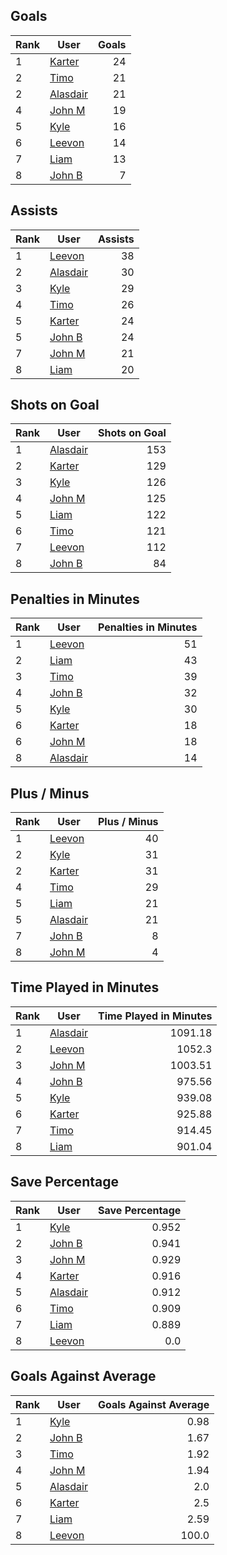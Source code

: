 ## Goals
| Rank | User | Goals |
| :--- | ---- | ---------: |
| 1 | [Karter](https://github.com/llevasseur/fantasy-hockey-league/blob/main/ROSTERS.md#Karter) |  24 |
| 2 | [Timo](https://github.com/llevasseur/fantasy-hockey-league/blob/main/ROSTERS.md#Timo) |  21 |
| 2 | [Alasdair](https://github.com/llevasseur/fantasy-hockey-league/blob/main/ROSTERS.md#Alasdair) |  21 |
| 4 | [John M](https://github.com/llevasseur/fantasy-hockey-league/blob/main/ROSTERS.md#John-M) |  19 |
| 5 | [Kyle](https://github.com/llevasseur/fantasy-hockey-league/blob/main/ROSTERS.md#Kyle) |  16 |
| 6 | [Leevon](https://github.com/llevasseur/fantasy-hockey-league/blob/main/ROSTERS.md#Leevon) |  14 |
| 7 | [Liam](https://github.com/llevasseur/fantasy-hockey-league/blob/main/ROSTERS.md#Liam) |  13 |
| 8 | [John B](https://github.com/llevasseur/fantasy-hockey-league/blob/main/ROSTERS.md#John-B) |  7 |
## Assists
| Rank | User | Assists |
| :--- | ---- | ---------: |
| 1 | [Leevon](https://github.com/llevasseur/fantasy-hockey-league/blob/main/ROSTERS.md#Leevon) |  38 |
| 2 | [Alasdair](https://github.com/llevasseur/fantasy-hockey-league/blob/main/ROSTERS.md#Alasdair) |  30 |
| 3 | [Kyle](https://github.com/llevasseur/fantasy-hockey-league/blob/main/ROSTERS.md#Kyle) |  29 |
| 4 | [Timo](https://github.com/llevasseur/fantasy-hockey-league/blob/main/ROSTERS.md#Timo) |  26 |
| 5 | [Karter](https://github.com/llevasseur/fantasy-hockey-league/blob/main/ROSTERS.md#Karter) |  24 |
| 5 | [John B](https://github.com/llevasseur/fantasy-hockey-league/blob/main/ROSTERS.md#John-B) |  24 |
| 7 | [John M](https://github.com/llevasseur/fantasy-hockey-league/blob/main/ROSTERS.md#John-M) |  21 |
| 8 | [Liam](https://github.com/llevasseur/fantasy-hockey-league/blob/main/ROSTERS.md#Liam) |  20 |
## Shots on Goal
| Rank | User | Shots on Goal |
| :--- | ---- | ---------: |
| 1 | [Alasdair](https://github.com/llevasseur/fantasy-hockey-league/blob/main/ROSTERS.md#Alasdair) |  153 |
| 2 | [Karter](https://github.com/llevasseur/fantasy-hockey-league/blob/main/ROSTERS.md#Karter) |  129 |
| 3 | [Kyle](https://github.com/llevasseur/fantasy-hockey-league/blob/main/ROSTERS.md#Kyle) |  126 |
| 4 | [John M](https://github.com/llevasseur/fantasy-hockey-league/blob/main/ROSTERS.md#John-M) |  125 |
| 5 | [Liam](https://github.com/llevasseur/fantasy-hockey-league/blob/main/ROSTERS.md#Liam) |  122 |
| 6 | [Timo](https://github.com/llevasseur/fantasy-hockey-league/blob/main/ROSTERS.md#Timo) |  121 |
| 7 | [Leevon](https://github.com/llevasseur/fantasy-hockey-league/blob/main/ROSTERS.md#Leevon) |  112 |
| 8 | [John B](https://github.com/llevasseur/fantasy-hockey-league/blob/main/ROSTERS.md#John-B) |  84 |
## Penalties in Minutes
| Rank | User | Penalties in Minutes |
| :--- | ---- | ---------: |
| 1 | [Leevon](https://github.com/llevasseur/fantasy-hockey-league/blob/main/ROSTERS.md#Leevon) |  51 |
| 2 | [Liam](https://github.com/llevasseur/fantasy-hockey-league/blob/main/ROSTERS.md#Liam) |  43 |
| 3 | [Timo](https://github.com/llevasseur/fantasy-hockey-league/blob/main/ROSTERS.md#Timo) |  39 |
| 4 | [John B](https://github.com/llevasseur/fantasy-hockey-league/blob/main/ROSTERS.md#John-B) |  32 |
| 5 | [Kyle](https://github.com/llevasseur/fantasy-hockey-league/blob/main/ROSTERS.md#Kyle) |  30 |
| 6 | [Karter](https://github.com/llevasseur/fantasy-hockey-league/blob/main/ROSTERS.md#Karter) |  18 |
| 6 | [John M](https://github.com/llevasseur/fantasy-hockey-league/blob/main/ROSTERS.md#John-M) |  18 |
| 8 | [Alasdair](https://github.com/llevasseur/fantasy-hockey-league/blob/main/ROSTERS.md#Alasdair) |  14 |
## Plus / Minus
| Rank | User | Plus / Minus |
| :--- | ---- | ---------: |
| 1 | [Leevon](https://github.com/llevasseur/fantasy-hockey-league/blob/main/ROSTERS.md#Leevon) |  40 |
| 2 | [Kyle](https://github.com/llevasseur/fantasy-hockey-league/blob/main/ROSTERS.md#Kyle) |  31 |
| 2 | [Karter](https://github.com/llevasseur/fantasy-hockey-league/blob/main/ROSTERS.md#Karter) |  31 |
| 4 | [Timo](https://github.com/llevasseur/fantasy-hockey-league/blob/main/ROSTERS.md#Timo) |  29 |
| 5 | [Liam](https://github.com/llevasseur/fantasy-hockey-league/blob/main/ROSTERS.md#Liam) |  21 |
| 5 | [Alasdair](https://github.com/llevasseur/fantasy-hockey-league/blob/main/ROSTERS.md#Alasdair) |  21 |
| 7 | [John B](https://github.com/llevasseur/fantasy-hockey-league/blob/main/ROSTERS.md#John-B) |  8 |
| 8 | [John M](https://github.com/llevasseur/fantasy-hockey-league/blob/main/ROSTERS.md#John-M) |  4 |
## Time Played in Minutes
| Rank | User | Time Played in Minutes |
| :--- | ---- | ---------: |
| 1 | [Alasdair](https://github.com/llevasseur/fantasy-hockey-league/blob/main/ROSTERS.md#Alasdair) |  1091.18 |
| 2 | [Leevon](https://github.com/llevasseur/fantasy-hockey-league/blob/main/ROSTERS.md#Leevon) |  1052.3 |
| 3 | [John M](https://github.com/llevasseur/fantasy-hockey-league/blob/main/ROSTERS.md#John-M) |  1003.51 |
| 4 | [John B](https://github.com/llevasseur/fantasy-hockey-league/blob/main/ROSTERS.md#John-B) |  975.56 |
| 5 | [Kyle](https://github.com/llevasseur/fantasy-hockey-league/blob/main/ROSTERS.md#Kyle) |  939.08 |
| 6 | [Karter](https://github.com/llevasseur/fantasy-hockey-league/blob/main/ROSTERS.md#Karter) |  925.88 |
| 7 | [Timo](https://github.com/llevasseur/fantasy-hockey-league/blob/main/ROSTERS.md#Timo) |  914.45 |
| 8 | [Liam](https://github.com/llevasseur/fantasy-hockey-league/blob/main/ROSTERS.md#Liam) |  901.04 |
## Save Percentage
| Rank | User | Save Percentage |
| :--- | ---- | ---------: |
| 1 | [Kyle](https://github.com/llevasseur/fantasy-hockey-league/blob/main/ROSTERS.md#Kyle) |  0.952 |
| 2 | [John B](https://github.com/llevasseur/fantasy-hockey-league/blob/main/ROSTERS.md#John-B) |  0.941 |
| 3 | [John M](https://github.com/llevasseur/fantasy-hockey-league/blob/main/ROSTERS.md#John-M) |  0.929 |
| 4 | [Karter](https://github.com/llevasseur/fantasy-hockey-league/blob/main/ROSTERS.md#Karter) |  0.916 |
| 5 | [Alasdair](https://github.com/llevasseur/fantasy-hockey-league/blob/main/ROSTERS.md#Alasdair) |  0.912 |
| 6 | [Timo](https://github.com/llevasseur/fantasy-hockey-league/blob/main/ROSTERS.md#Timo) |  0.909 |
| 7 | [Liam](https://github.com/llevasseur/fantasy-hockey-league/blob/main/ROSTERS.md#Liam) |  0.889 |
| 8 | [Leevon](https://github.com/llevasseur/fantasy-hockey-league/blob/main/ROSTERS.md#Leevon) |  0.0 |
## Goals Against Average
| Rank | User | Goals Against Average |
| :--- | ---- | ---------: |
| 1 | [Kyle](https://github.com/llevasseur/fantasy-hockey-league/blob/main/ROSTERS.md#Kyle) |  0.98 |
| 2 | [John B](https://github.com/llevasseur/fantasy-hockey-league/blob/main/ROSTERS.md#John-B) |  1.67 |
| 3 | [Timo](https://github.com/llevasseur/fantasy-hockey-league/blob/main/ROSTERS.md#Timo) |  1.92 |
| 4 | [John M](https://github.com/llevasseur/fantasy-hockey-league/blob/main/ROSTERS.md#John-M) |  1.94 |
| 5 | [Alasdair](https://github.com/llevasseur/fantasy-hockey-league/blob/main/ROSTERS.md#Alasdair) |  2.0 |
| 6 | [Karter](https://github.com/llevasseur/fantasy-hockey-league/blob/main/ROSTERS.md#Karter) |  2.5 |
| 7 | [Liam](https://github.com/llevasseur/fantasy-hockey-league/blob/main/ROSTERS.md#Liam) |  2.59 |
| 8 | [Leevon](https://github.com/llevasseur/fantasy-hockey-league/blob/main/ROSTERS.md#Leevon) |  100.0 |
